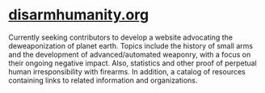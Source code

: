 # [disarmhumanity.org](http://www.disarmhumanity.org/)

Currently seeking contributors to develop a website advocating the deweaponization of planet earth. Topics include the history of small arms and the development of advanced/automated weaponry, with a focus on their ongoing negative impact. Also, statistics and other proof of perpetual human irresponsibility with firearms. In addition, a catalog of resources containing links to related information and organizations.
